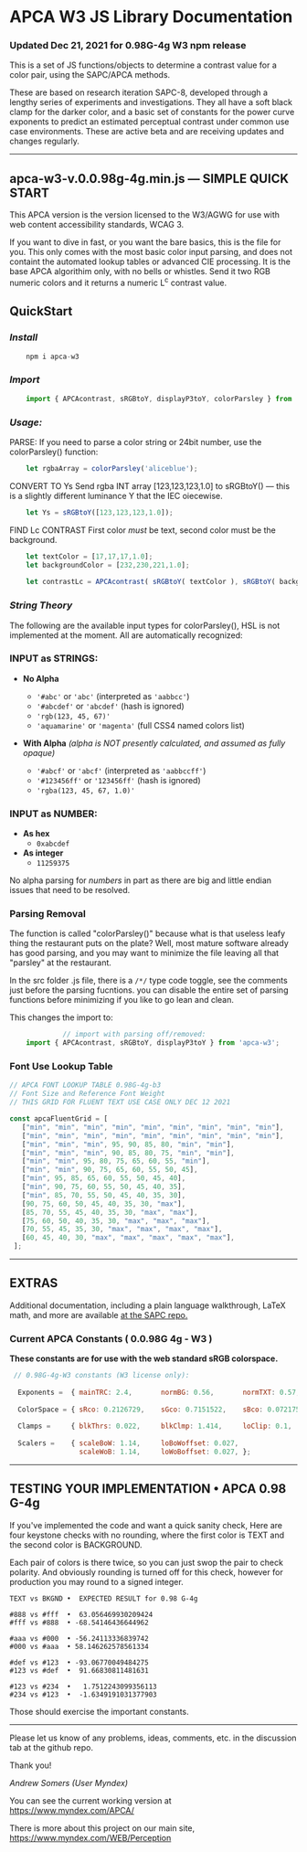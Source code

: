 # APCA W3 JS Library Documentation
### Updated Dec 21, 2021 for 0.98G-4g W3 npm release

This is a set of JS functions/objects to determine a contrast value for a color pair, using the SAPC/APCA methods. 

These are based on research iteration SAPC-8, developed through a lengthy series of experiments and investigations. They all have a soft black clamp for the darker color, and a basic set of constants for the power curve exponents to predict an estimated perceptual contrast under common use case environments. These are active beta and are receiving updates and changes regularly.

-----

## apca-w3-v.0.0.98g-4g.min.js — SIMPLE QUICK START
This APCA version is the version licensed to the W3/AGWG for use with web content accessibility standards, WCAG 3.

If you want to dive in fast, or you want the bare basics, this is the file for you. This only comes with the most basic color input parsing, and does not containt the automated lookup tables or advanced CIE processing. It is the base APCA algorithim only, with no bells or whistles. Send it two RGB numeric colors and it returns a numeric L<sup>c</sup> contrast value.

## QuickStart
### _Install_

```javascript
    npm i apca-w3
```

### _Import_
```javascript
    import { APCAcontrast, sRGBtoY, displayP3toY, colorParsley } from 'apca-w3';
```
### _Usage:_
PARSE:
If you need to parse a color string or 24bit number, use the colorParsley() function:
```javascript
    let rgbaArray = colorParsley('aliceblue');
```
CONVERT TO Ys
Send rgba INT array [123,123,123,1.0] to sRGBtoY() — this is a slightly different luminance Y that the IEC oiecewise.

```javascript
    let Ys = sRGBtoY([123,123,123,1.0]);
```
FIND Lc CONTRAST
First color _must_ be text, second color must be the background.

```javascript
    let textColor = [17,17,17,1.0];
    let backgroundColor = [232,230,221,1.0];
    
    let contrastLc = APCAcontrast( sRGBtoY( textColor ), sRGBtoY( backgroundColor ) );
````

### _String Theory_
The following are the available input types for colorParsley(), HSL is not implemented at the moment. All are automatically recognized:

### INPUT as STRINGS:
- **No Alpha**
    - ` '#abc' ` or ` 'abc' ` (interpreted as ` 'aabbcc' `)
    - ` '#abcdef' ` or ` 'abcdef' ` (hash is ignored)
    - ` 'rgb(123, 45, 67)' `
    - ` 'aquamarine' ` or ` 'magenta' ` (full CSS4 named colors list)

- **With Alpha** _(alpha is NOT presently calculated, and assumed as fully opaque)_
    - ` '#abcf' ` or ` 'abcf' ` (interpreted as ` 'aabbccff' `)
    - ` '#123456ff' ` or ` '123456ff' ` (hash is ignored)
    - ` 'rgba(123, 45, 67, 1.0)' `

### INPUT as NUMBER:
- **As hex**
    - ` 0xabcdef `
- **As integer**
    - ` 11259375 `

No alpha parsing for _numbers_ in part as there are big and little endian issues that need to be resolved.

### Parsing Removal
The function is called "colorParsley()" because what is that useless leafy thing the restaurant puts on the plate?  Well, most mature software already has good parsing, and you may want to minimize the file leaving all that "parsley" at the restaurant.

In the src folder .js file, there is a ` /*/ ` type code toggle, see the comments just before the parsing fucntions. you can disable the entire set of parsing functions before minimizing if you like to go lean and clean.

This changes the import to:

````javascript
             // import with parsing off/removed:
    import { APCAcontrast, sRGBtoY, displayP3toY } from 'apca-w3';
````


### Font Use Lookup Table

```javascript
// APCA FONT LOOKUP TABLE 0.98G-4g-b3
// Font Size and Reference Font Weight
// THIS GRID FOR FLUENT TEXT USE CASE ONLY DEC 12 2021

const apcaFluentGrid = [
   ["min", "min", "min", "min", "min", "min", "min", "min", "min"],
   ["min", "min", "min", "min", "min", "min", "min", "min", "min"],
   ["min", "min", "min", 95, 90, 85, 80, "min", "min"],
   ["min", "min", "min", 90, 85, 80, 75, "min", "min"],
   ["min", "min", 95, 80, 75, 65, 60, 55, "min"],
   ["min", "min", 90, 75, 65, 60, 55, 50, 45],
   ["min", 95, 85, 65, 60, 55, 50, 45, 40],
   ["min", 90, 75, 60, 55, 50, 45, 40, 35],
   ["min", 85, 70, 55, 50, 45, 40, 35, 30],
   [90, 75, 60, 50, 45, 40, 35, 30, "max"],
   [85, 70, 55, 45, 40, 35, 30, "max", "max"],
   [75, 60, 50, 40, 35, 30, "max", "max", "max"],
   [70, 55, 45, 35, 30, "max", "max", "max", "max"],
   [60, 45, 40, 30, "max", "max", "max", "max", "max"],
 ];
```

-----
## EXTRAS
Additional documentation, including a plain language walkthrough, LaTeX math, and more are available [at the SAPC repo.](https://github.com/Myndex/SAPC-APCA)

### Current APCA Constants ( 0.0.98G 4g - W3 )
**These constants are for use with the web standard sRGB colorspace.**
```javascript
 // 0.98G-4g-W3 constants (W3 license only):
    
  Exponents =  { mainTRC: 2.4,       normBG: 0.56,       normTXT: 0.57,     revTXT: 0.62,     revBG: 0.65, };
  
  ColorSpace = { sRco: 0.2126729,    sGco: 0.7151522,    sBco: 0.0721750, };
    
  Clamps =     { blkThrs: 0.022,     blkClmp: 1.414,     loClip: 0.1,     deltaYmin: 0.0005, };
        
  Scalers =    { scaleBoW: 1.14,     loBoWoffset: 0.027, 
                 scaleWoB: 1.14,     loWoBoffset: 0.027, };	
```    

-----

## TESTING YOUR IMPLEMENTATION • APCA 0.98 G-4g

If you've implemented the code and want a quick sanity check,
Here are four keystone checks with no rounding, where the
first color is TEXT and the second color is BACKGROUND.

Each pair of colors is there twice, so you can just swop 
the pair to check polarity. And obviously rounding is
turned off for this check, however for production
you may round to a signed integer. 

    TEXT vs BKGND •  EXPECTED RESULT for 0.98 G-4g
    
    #888 vs #fff  •  63.056469930209424
    #fff vs #888  • -68.54146436644962  
    
    #aaa vs #000  • -56.24113336839742
    #000 vs #aaa  • 58.146262578561334
    
    #def vs #123  • -93.06770049484275
    #123 vs #def  •  91.66830811481631
    
    #123 vs #234  •   1.7512243099356113
    #234 vs #123  •  -1.6349191031377903


Those should exercise the important constants.

-----
Please let us know of any problems, ideas, comments, etc. in the discussion tab at the github repo.

Thank you!

_Andrew Somers
(User Myndex)_

You can see the current working version at https://www.myndex.com/APCA/

There is more about this project on our main site, https://www.myndex.com/WEB/Perception
